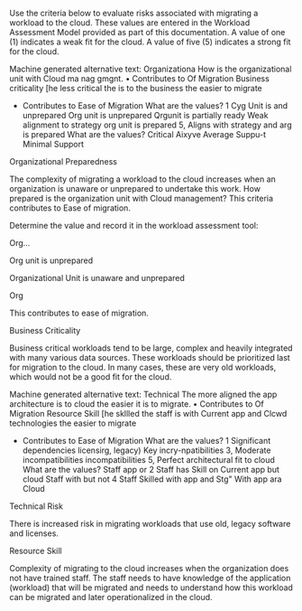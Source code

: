 Use the criteria below to evaluate risks associated with migrating a workload to the cloud.  These values are entered in the Workload Assessment Model provided as part of this documentation.  A value of one (1) indicates a weak fit for the cloud.  A value of five (5) indicates a strong fit for the cloud. 

 

Machine generated alternative text:
Organizationa 
How is the organizational unit with Cloud 
ma nag gmgnt. 
• Contributes to Of Migration 
Business criticality 
[he less critical the is to the business the easier to 
migrate 
- Contributes to Ease of Migration 
What are the values? 
1 Cyg Unit is and unprepared 
Org unit is unprepared 
Qrgunit is partially ready 
Weak alignment to strategy org unit is prepared 
5, Aligns with strategy and arg is prepared 
What are the values? 
Critical 
Aixyve 
Average Suppu-t 
Minimal Support 
 

Organizational Preparedness 

The complexity of migrating a workload to the cloud increases when an organization is unaware or unprepared to undertake this work. How prepared is the organization unit with Cloud management?  This criteria contributes to Ease of migration. 

 

Determine the value and record it in the workload assessment tool: 

Org… 

Org unit is unprepared 

 

 

 

 

<how do we want to present these> 

 

Organizational Unit is unaware and unprepared 

Org 

 

 

 

 

This contributes to ease of migration. 

 

Business Criticality 

Business critical workloads tend to be large, complex and heavily integrated with many various data sources.  These workloads should be prioritized last for migration to the cloud.  In many cases, these are very old workloads, which would not be a good fit for the cloud. 

 

 

Machine generated alternative text:
Technical 
The more aligned the app architecture is to cloud the easier it is 
to migrate. 
• Contributes to Of Migration 
Resource Skill 
[he skllled the staff is with Current app and Clcwd 
technologies the easier to migrate 
- Contributes to Ease of Migration 
What are the values? 
1 Significant dependencies licensirg, legacy) 
Key incry-npatibilities 
3, Moderate incompatibilities 
incompatibilities 
5, Perfect architectural fit to cloud 
What are the values? 
Staff app or 
2 Staff has Skill on Current app but cloud 
Staff with but not 
4 Staff Skilled with app and 
Stg" With app ara Cloud 
 

 

Technical Risk 

There is increased risk in migrating workloads that use old, legacy software and licenses. 

 

Resource Skill 

Complexity of migrating to the cloud increases when the organization does not have trained staff.  The staff needs to have knowledge of the application (workload) that will be migrated and needs to understand how this workload can be migrated and later operationalized in the cloud. 
